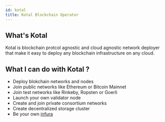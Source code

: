 ```yaml
---
id: kotal
title: Kotal Blockchain Operator
---
```


## What's Kotal 
Kotal is blockchain protcol agnostic and cloud agnostic network deployer that make it easy to deploy any blockchain infrastructure on any cloud.

## What I can do with Kotal ?
* Deploy blokchain networks and nodes
* Join public networks like Ethereum or Bitcoin Mainnet
* Join test networks like Rinkeby, Ropsten or Goerli
* Launch your own validator node
* Create and join private consortium networks
* Create decentralized storage cluster
* Be your own [infura](https://infura.io)